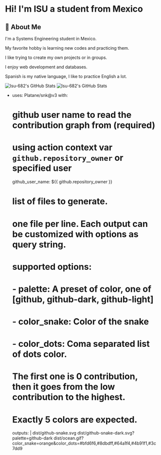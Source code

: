 # Hi! I'm ISU a student from Mexico


## 🚀 About Me
I'm a Systems Engineering student in Mexico.

My favorite hobby is learning new codes and practicing them.

I like trying to create my own projects or in groups.

I enjoy web development and databases.

Spanish is my native language, I like to practice English a lot.

<!---
Isu-682/Isu-682 is a ✨ special ✨ repository because its `README.md` (this file) appears on your GitHub profile.
You can click the Preview link to take a look at your changes.
--->

<img src="https://github-readme-stats.vercel.app/api?username=Isu-682&theme=radical&show_icons=true&hide_border=true&count_private=true" alt="Isu-682's GitHub Stats" />
<img src="https://github-readme-stats.vercel.app/api/top-langs/?username=Isu-682&theme=radical&show_icons=true&hide_border=true&layout=compact" alt="Isu-682's GitHub Stats" />

- uses: Platane/snk@v3
  with:
    # github user name to read the contribution graph from (**required**)
    # using action context var `github.repository_owner` or specified user
    github_user_name: ${{ github.repository_owner }}

    # list of files to generate.
    # one file per line. Each output can be customized with options as query string.
    #
    #  supported options:
    #  - palette:     A preset of color, one of [github, github-dark, github-light]
    #  - color_snake: Color of the snake
    #  - color_dots:  Coma separated list of dots color.
    #                 The first one is 0 contribution, then it goes from the low contribution to the highest.
    #                 Exactly 5 colors are expected.
    outputs: |
      dist/github-snake.svg
      dist/github-snake-dark.svg?palette=github-dark
      dist/ocean.gif?color_snake=orange&color_dots=#bfd6f6,#8dbdff,#64a1f4,#4b91f1,#3c7dd9

